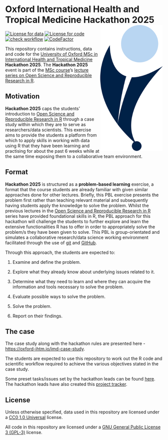 
<!-- README.md is generated from README.Rmd. Please edit that file -->

# Oxford International Health and Tropical Medicine Hackathon 2025 <img src="https://raw.githubusercontent.com/OxfordIHTM/open-reproducible-science/main/images/ihealth_base_pos.png" width="200px" align="right" />

<!-- badges: start -->

[![License for
data](https://img.shields.io/badge/license%20\(for%20data\)-CC0-blue.svg)](https://creativecommons.org/publicdomain/zero/1.0/)
[![License for
code](https://img.shields.io/badge/license%20\(for%20code\)-GPL3.0-blue.svg)](https://opensource.org/licenses/gpl-3.0.html)
[![check
workflow](https://github.com/OxfordIHTM/ihtm-hackathon-2025/actions/workflows/check-workflow.yaml/badge.svg)](https://github.com/OxfordIHTM/ihtm-hackathon-2025/actions/workflows/check-workflow.yaml)
[![CodeFactor](https://www.codefactor.io/repository/github/oxfordihtm/ihtm-hackathon-2025/badge)](https://www.codefactor.io/repository/github/oxfordihtm/ihtm-hackathon-2025)
<!-- badges: end -->

This repository contains instructions, data and code for the [University
of Oxford MSc in International Health and Tropical
Medicine](https://www.ox.ac.uk/admissions/graduate/courses/msc-international-health-and-tropical-medicine)
**Hackathon 2025**. The **Hackathon 2025** event is part of the [MSc
course](https://www.ox.ac.uk/admissions/graduate/courses/msc-international-health-and-tropical-medicine)’s
[lecture series on Open Science and Reproducible Research in
R](https://oxford-ihtm.io/open-reproducible-science).

## Motivation

**Hackathon 2025** caps the students’ introduction to [Open Science and
Reproducible Research in
R](https://oxford-ihtm.io/open-reproducible-science) through a case
study within which they are to serve as researchers/data scientists.
This exercise aims to provide the students a platform from which to
apply skills in working with data using R that they have been learning
and practising for about the past 6 weeks while at the same time
exposing them to a collaborative team environment.

## Format

**Hackathon 2025** is structured as a **problem-based learning**
exercise, a format that the course students are already familiar with
given similar approaches done for other lectures. Briefly, this PBL
exercise presents the problem first rather than teaching relevant
material and subsequently having students apply the knowledge to solve
the problem. Whilst the previous lectures in the [Open Science and
Reproducible Research in
R](https://oxford-ihtm.io/open-reproducible-science) series have
provided foundational skills in R, the PBL approach for this hackathon
will challenge the students to further explore and learn the extensive
functionalities R has to offer in order to appropriately solve the
problem/s they have been given to solve. This PBL is group-orientated
and simulates a collaborative research/data science working environment
facilitated through the use of [git](https://git-scm.com/) and
[GitHub](https://github.com).

Through this approach, the students are expected to:

1.  Examine and define the problem.

2.  Explore what they already know about underlying issues related to
    it.

3.  Determine what they need to learn and where they can acquire the
    information and tools necessary to solve the problem.

4.  Evaluate possible ways to solve the problem.

5.  Solve the problem.

6.  Report on their findings.

## The case

The case study along with the hackathon rules are presented here -
<https://oxford-ihtm.io/imd-case-study>.

The students are expected to use this repository to work out the R code
and scientific workflow required to achieve the various objectives
stated in the case study.

Some preset tasks/issues set by the hackathon leads can be found
[here](https://github.com/OxfordIHTM/ihtm-hackathon-2025/issues). The
hackathon leads have also created this [project
tracker](https://github.com/orgs/OxfordIHTM/projects/57/views/3).

## License

Unless otherwise specified, data used in this repository are licensed
under a [CC0 1.0
Universal](https://creativecommons.org/publicdomain/zero/1.0/) license.

All code in this repository are licensed under a [GNU General Public
License 3 (GPL-3)](https://opensource.org/licenses/gpl-3.0.html)
license.

<br/> <br/>
